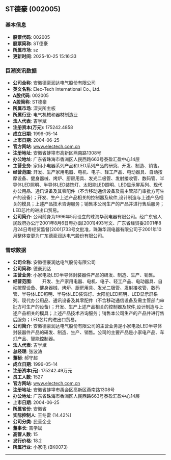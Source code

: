 ## ST德豪 (002005)

### 基本信息

- **股票代码**: 002005
- **股票简称**: ST德豪
- **所属市场**: sz
- **更新时间**: 2025-10-25 15:16:33

### 巨潮资讯数据

- **公司全称**: 安徽德豪润达电气股份有限公司
- **英文名称**: Elec-Tech International Co., Ltd.
- **A股代码**: 002005
- **A股简称**: ST德豪
- **所属市场**: 深交所主板
- **所属行业**: 电气机械和器材制造业
- **法人代表**: 吉学斌
- **注册资本(万元)**: 175242.4858
- **成立日期**: 1996-05-14
- **上市日期**: 2004-06-25
- **官方网站**: www.electech.com.cn
- **注册地址**: 安徽省蚌埠市高新区燕南路1308号
- **办公地址**: 广东省珠海市香洲区人民西路663号泰盈汇盈中心14层
- **主营业务**: 家用小电器系列产品和LED系列产品的研究、开发、制造、销售。
- **经营范围**: 开发、生产家用电器、电机、电子、轻工产品、电动器具、自动按摩设备、健身器械、烤炉、厨房用具、发光二极管、发射接收管、数码管、半导体LED照明、半导体LED装饰灯、太阳能LED照明、LED显示屏系列、现代办公用品、通讯设备及其零配件（不含移动通信设备及需主管部门审批方可生产的设备）；开发、生产上述产品相关的控制器及软件,设计制造与上述产品相关的模具；上述产品技术咨询服务；销售本公司生产的产品并进行售后服务；LED芯片的进出口贸易。
- **公司简介**: 公司前身为1996年5月设立的珠海华润电器有限公司。经广东省人民政府办公厅2001年8月6日粤办函[2001]493号文、广东省经贸委2001年8月24日粤经贸监督[2001]733号文批准，珠海华润电器有限公司于2001年10月整体变更为广东德豪润达电气股份有限公司。

### 雪球数据

- **公司全称**: 安徽德豪润达电气股份有限公司
- **公司简称**: 德豪润达
- **主营业务**: 小家电及LED半导体封装器件产品的研发、制造、生产、销售。
- **经营范围**: 　　开发、生产家用电器、电机、电子、轻工产品、电动器具、自动按摩设备、健身器械、烤炉、厨房用具、发光二极管、发射接收管、数码管、半导体LED照明、半导体LED装饰灯、太阳能LED照明、LED显示屏系列、现代办公用品、通讯设备及其零配件（不含移动通信设备及需主管部门审批方可生产的设备）；开发、生产上述产品相关的控制器及软件,设计制造与上述产品相关的模具；上述产品技术咨询服务；销售本公司生产的产品并进行售后服务；LED芯片的进出口贸易。
- **公司简介**: 安徽德豪润达电气股份有限公司的主营业务是小家电及LED半导体封装器件产品的研发、制造、生产、销售。公司的主要产品是小家电产品、车灯产品、智能控制器。
- **法人代表**: 吉学斌
- **总经理**: 张波涛
- **董秘**: 郝守超
- **成立日期**: 1996-05-14
- **注册资本(元)**: 175242.49万元
- **员工人数**: 1527
- **官方网站**: www.electech.com.cn
- **注册地址**: 安徽省蚌埠市禹会区高新区燕南路1308号
- **办公地址**: 广东省珠海市香洲区人民西路663号泰盈汇盈中心14层
- **上市日期**: 2004-06-25
- **所属省份**: 安徽省
- **实际控制人**: 王冬雷 (14.42%)
- **公司分类**: 民营企业
- **董事长**: 吉学斌
- **高管人数**: 15
- **发行价格**: 18.2
- **所属行业**: 小家电 (BK0073)

---